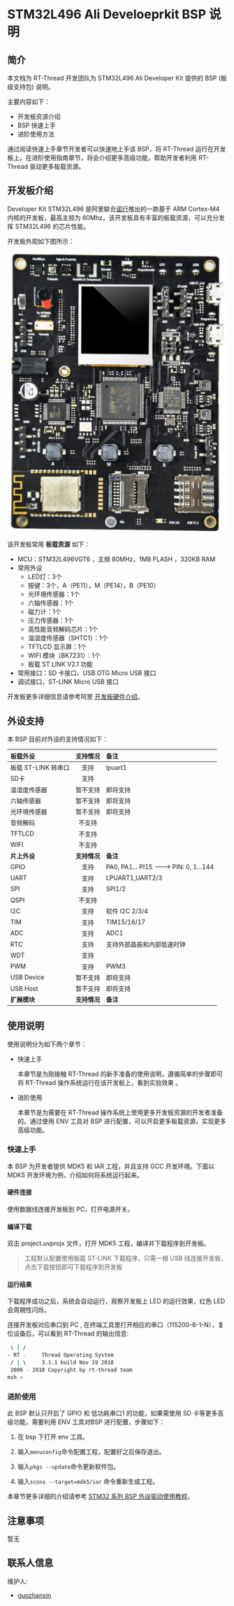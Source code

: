 # STM32L496 Ali Develoeprkit BSP 说明

## 简介

本文档为 RT-Thread 开发团队为 STM32L496 Ali Developer Kit 提供的 BSP (板级支持包) 说明。

主要内容如下：

- 开发板资源介绍
- BSP 快速上手
- 进阶使用方法

通过阅读快速上手章节开发者可以快速地上手该 BSP，将 RT-Thread 运行在开发板上。在进阶使用指南章节，将会介绍更多高级功能，帮助开发者利用 RT-Thread 驱动更多板载资源。

## 开发板介绍

Developer Kit STM32L496 是阿里联合[诺行](http://www.notioni.com/)推出的一款基于 ARM Cortex-M4 内核的开发板，最高主频为 80Mhz，该开发板具有丰富的板载资源，可以充分发挥 STM32L496 的芯片性能。

开发板外观如下图所示：

![board](figures/board.png)

该开发板常用 **板载资源** 如下：

- MCU：STM32L496VGT6 ，主频 80MHz，1MB FLASH ，320KB RAM
- 常用外设
  - LED灯：3个
  - 按键：3个，A（PE11），M（PE14），B（PE10）
  - 光环境传感器：1个
  - 六轴传感器：1个
  - 磁力计：1个
  - 压力传感器：1个
  - 高性能音频解码芯片：1个
  - 温湿度传感器（SHTC1）：1个
  - TFTLCD 显示屏：1个
  - WIFI 模块（BK7231）：1个
  - 板载 ST LINK V2.1 功能
- 常用接口：SD 卡接口、USB OTG Micro USB 接口
- 调试接口，ST-LINK Micro USB 接口

开发板更多详细信息请参考阿里 [开发板硬件介绍](https://github.com/alibaba/AliOS-Things/wiki/AliOS-Things-Developer-Kit-Hardware-Guide)。

## 外设支持

本 BSP 目前对外设的支持情况如下：

| **板载外设**      | **支持情况** | **备注**                              |
| :----------------- | :----------: | :------------------------------------- |
| 板载 ST-LINK 转串口 |     支持     | lpuart1 |
| SD卡               |   支持       |                                       |
| 温湿度传感器        |    暂不支持     |即将支持                             |
| 六轴传感器         |    暂不支持     |即将支持                              |
| 光环境传感器       |    暂不支持     |即将支持                             |
| 音频解码           |    不支持     |                                     |
| TFTLCD           |    不支持     |                                      |
| WIFI | 不支持 | |
| **片上外设**      | **支持情况** | **备注**                              |
| GPIO              |     支持     | PA0, PA1... PI15 ---> PIN: 0, 1...144 |
| UART              |     支持     | LPUART1,UART2/3 |
| SPI               |     支持     | SPI1/2 |
| QSPI              |     不支持     |                                      |
| I2C               |     支持     | 软件 I2C 2/3/4 |
| TIM               |     支持     | TIM15/16/17 |
| ADC               |     支持     | ADC1 |
| RTC               |     支持     | 支持外部晶振和内部低速时钟 |
| WDT               |     支持     |                                      |
| PWM               |     支持     | PWM3 |
| USB Device        |   暂不支持   | 即将支持                              |
| USB Host          |   暂不支持   | 即将支持                              |
| **扩展模块**      | **支持情况** | **备注**                              |

## 使用说明

使用说明分为如下两个章节：

- 快速上手

    本章节是为刚接触 RT-Thread 的新手准备的使用说明，遵循简单的步骤即可将 RT-Thread 操作系统运行在该开发板上，看到实验效果 。

- 进阶使用

    本章节是为需要在 RT-Thread 操作系统上使用更多开发板资源的开发者准备的。通过使用 ENV 工具对 BSP 进行配置，可以开启更多板载资源，实现更多高级功能。


### 快速上手

本 BSP 为开发者提供 MDK5 和 IAR 工程，并且支持 GCC 开发环境。下面以 MDK5 开发环境为例，介绍如何将系统运行起来。

#### 硬件连接

使用数据线连接开发板到 PC，打开电源开关。

#### 编译下载

双击 project.uvprojx 文件，打开 MDK5 工程，编译并下载程序到开发板。

> 工程默认配置使用板载 ST-LINK 下载程序，只需一根 USB 线连接开发板，点击下载按钮即可下载程序到开发板

#### 运行结果

下载程序成功之后，系统会自动运行，观察开发板上 LED 的运行效果，红色 LED 会周期性闪烁。

连接开发板对应串口到 PC , 在终端工具里打开相应的串口（115200-8-1-N），复位设备后，可以看到 RT-Thread 的输出信息:


```bash
 \ | /
- RT -     Thread Operating System
 / | \     3.1.1 build Nov 19 2018
 2006 - 2018 Copyright by rt-thread team
msh >
```
### 进阶使用

此 BSP 默认只开启了 GPIO 和 低功耗串口1 的功能，如果需使用 SD 卡等更多高级功能，需要利用 ENV 工具对BSP 进行配置，步骤如下：

1. 在 bsp 下打开 env 工具。

2. 输入`menuconfig`命令配置工程，配置好之后保存退出。

3. 输入`pkgs --update`命令更新软件包。

4. 输入`scons --target=mdk5/iar` 命令重新生成工程。

本章节更多详细的介绍请参考 [STM32 系列 BSP 外设驱动使用教程](../docs/STM32系列BSP外设驱动使用教程.md)。

## 注意事项

暂无

## 联系人信息

维护人:

- [guozhanxin](https://github.com/guozhanxin)

